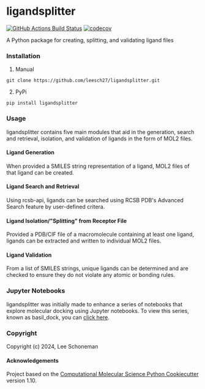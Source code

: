 ligandsplitter
==============================
[//]: # (Badges)
[![GitHub Actions Build Status](https://github.com/leesch27/ligandsplitter/workflows/CI/badge.svg)](https://github.com/leesch27ligandsplitter/actions?query=workflow%3ACI)
[![codecov](https://codecov.io/gh/leesch27/ligandsplitter/branch/main/graph/badge.svg)](https://codecov.io/gh/leesch27/ligandsplitter/branch/main)


A Python package for creating, splitting, and validating ligand files

### Installation

1. Manual
```
git clone https://github.com/leesch27/ligandsplitter.git
```
2. PyPi
```
pip install ligandsplitter
```

### Usage
ligandsplitter contains five main modules that aid in the generation, search and retrieval, isolation, and validation of ligands in the form of MOL2 files. 

#### Ligand Generation
When provided a SMILES string representation of a ligand, MOL2 files of that ligand can be created. 

#### Ligand Search and Retrieval
Using rcsb-api, ligands can be searched using RCSB PDB's Advanced Search feature by user-defined critera.

#### Ligand Isolation/"Splitting" from Receptor File
Provided a PDB/CIF file of a macromolecule containing at least one ligand, ligands can be extracted and written to individual MOL2 files. 

#### Ligand Validation
From a list of SMILES strings, unique ligands can be determined and are checked to ensure they do not violate any atomic or bonding rules.


### Jupyter Notebooks
ligandsplitter was initially made to enhance a series of notebooks that explore molecular docking using Jupyter notebooks. To view this series, known as basil_dock, you can <a href="https://github.com/leesch27/basil_dock">click here</a>.

### Copyright

Copyright (c) 2024, Lee Schoneman


#### Acknowledgements
 
Project based on the 
[Computational Molecular Science Python Cookiecutter](https://github.com/molssi/cookiecutter-cms) version 1.10.

